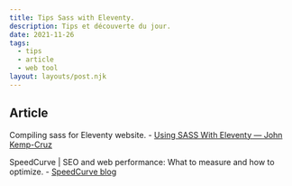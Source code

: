 ```yaml
---
title: Tips Sass with Eleventy.
description: Tips et découverte du jour.
date: 2021-11-26
tags:
  - tips
  - article
  - web tool
layout: layouts/post.njk
---
```


## Article

Compiling sass for Eleventy website. - [Using SASS With Eleventy — John Kemp-Cruz](https://jkc.codes/blog/using-sass-with-eleventy/)

SpeedCurve | SEO and web performance: What to measure and how to optimize. - [SpeedCurve blog](https://www.speedcurve.com/blog/seo-and-web-performance/)